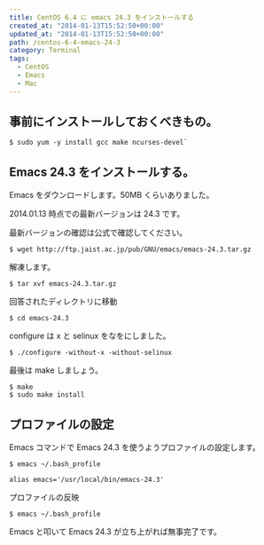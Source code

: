 ```yaml
---
title: CentOS 6.4 に emacs 24.3 をインストールする
created_at: "2014-01-13T15:52:50+00:00"
updated_at: "2014-01-13T15:52:50+00:00"
path: /centos-6-4-emacs-24-3
category: Terminal
tags:
  - CentOS
  - Emacs
  - Mac
---
```


## 事前にインストールしておくべきもの。

```
$ sudo yum -y install gcc make ncurses-devel`
```

## Emacs 24.3 をインストールする。

Emacs をダウンロードします。50MB くらいありました。

2014.01.13 時点での最新バージョンは 24.3 です。

最新バージョンの確認は公式で確認してください。

```
$ wget http://ftp.jaist.ac.jp/pub/GNU/emacs/emacs-24.3.tar.gz
```

解凍します。

<!--more-->

```
$ tar xvf emacs-24.3.tar.gz
```

回答されたディレクトリに移動

```
$ cd emacs-24.3
```

configure は x と selinux をなをにしました。

```
$ ./configure -without-x -without-selinux
```

最後は make しましょう。

```
$ make
$ sudo make install
```

## プロファイルの設定

Emacs コマンドで Emacs 24.3 を使うようプロファイルの設定します。

```
$ emacs ~/.bash_profile
```

```
alias emacs='/usr/local/bin/emacs-24.3'
```

プロファイルの反映

```
$ emacs ~/.bash_profile
```

Emacs と叩いて Emacs 24.3 が立ち上がれば無事完了です。
